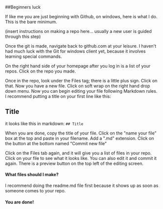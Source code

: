 ##Beginners luck

If like me you are just beginning with Github, on windows, here is what I do. This is the bare minimum.

(insert instructions on making a repo here... usually a new user is guided through this step)

Once the git is made, navigate back to github.com at your leisure. I haven't had much luck with the Git for windows client yet, because it involves learning special commands.

On the right hand side of your homepage after you log in is a list of your repos. Click on the repo you made.

Once in the repo, look under the Files tag; there is a little plus sign. Click on that. Now you have a new file. Click on soft wrap on the right hand drop down menu. Now you can begin editing your file following Markdown rules. I recommend putting a title on your first line like this:

## Title

it looks like this in markdown:
`## Title`

When you are done, copy the title of your file. Click on the "name your file" box at the top and paste in your filename. Add a ".md" extension. Click on the button at the bottom named "Commit new file" 

Click on the Files tab again, and it will give you a list of files in your repo. Click on your file to see what it looks like. You can also edit it and commit it again. There is a preview button on the top left of the editing screen.

#### What files should I make?

I recommend doing the readme.md file first because it shows up as soon as someone comes to your repo.

#### You are done!
